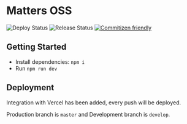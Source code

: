 # Matters OSS

![Deploy Status](https://github.com/thematters/matters-oss/workflows/Deployment/badge.svg) ![Release Status](https://github.com/thematters/matters-oss/workflows/Create%20Release/badge.svg) [![Commitizen friendly](https://img.shields.io/badge/commitizen-friendly-brightgreen.svg)](http://commitizen.github.io/cz-cli/)

## Getting Started

- Install dependencies: `npm i`
- Run `npm run dev`

## Deployment

Integration with Vercel has been added, every push will be deployed.

Production branch is `master` and Development branch is `develop`.
